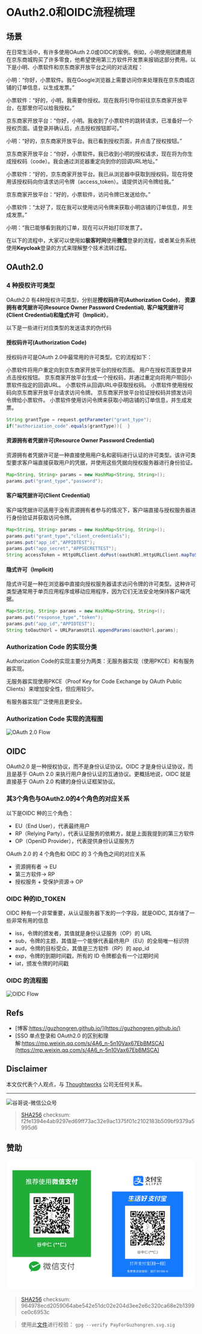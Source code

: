 # OAuth2.0和OIDC流程梳理


## 场景

在日常生活中，有许多使用OAuth 2.0或OIDC的案例。例如，小明使用团建费用在京东商城购买了许多零食，他希望使用第三方软件开发票来报销这部分费用。以下是小明、小票软件和京东商家开放平台之间的对话流程：

小明：“你好，小票软件。我在Google浏览器上需要访问你来处理我在京东商城店铺的订单信息，以生成发票。”

小票软件：“好的，小明，我需要你授权。现在我将引导你前往京东商家开放平台，在那里你可以给我授权。”

京东商家开放平台：“你好，小明。我收到了小票软件的跳转请求，已准备好一个授权页面。请登录并确认后，点击授权按钮即可。”

小明：“好的，京东商家开放平台。我已看到授权页面，并点击了授权按钮。”

京东商家开放平台：“你好，小票软件。我已收到小明的授权请求，现在将为你生成授权码（code）。我会通过浏览器重定向到你的回调URL地址。”

小票软件：“好的，京东商家开放平台。我已从浏览器中获取到授权码，现在将使用该授权码向你请求访问令牌（access_token）。请提供访问令牌给我。”

京东商家开放平台：“好的，小票软件，访问令牌已发送给你。”

小票软件：“太好了，现在我可以使用访问令牌来获取小明店铺的订单信息，并生成发票。”

小明：“我已能够看到我的订单，现在可以开始打印发票了。

在以下的流程中，大家可以使用如**极客时间**使用**微信**登录的流程，或者某业务系统使用**Keycloak**登录的方式来理解整个技术流转过程。

## OAuth2.0

### 4 种授权许可类型

OAuth2.0 有4种授权许可类型，分别是**授权码许可(Authorization Code)**， **资源拥有者凭据许可(Resource Owner Password Credential)**, **客户端凭据许可(Client Credential)**和**隐式许可（Implicit）**。

以下是一些进行对应类型的发送请求的伪代码

#### 授权码许可(Authorization Code)

授权码许可是OAuth 2.0中最常用的许可类型。它的流程如下：

小票软件将用户重定向到京东商家开放平台的授权页面。
用户在授权页面登录并点击授权按钮。
京东商家开放平台生成一个授权码，并通过重定向将用户带回小票软件指定的回调URL。
小票软件从回调URL中获取授权码。
小票软件使用授权码向京东商家开放平台请求访问令牌。
京东商家开放平台验证授权码并颁发访问令牌给小票软件。
小票软件使用访问令牌来获取小明店铺的订单信息，并生成发票。

```java
String grantType = request.getParameter("grant_type");
if("authorization_code".equals(grantType)){  }

```

#### 资源拥有者凭据许可(Resource Owner Password Credential)

资源拥有者凭据许可是一种直接使用用户名和密码进行认证的许可类型。该许可类型要求客户端直接获取用户的凭据，并使用这些凭据向授权服务器进行身份验证。

```java
Map<String, String> params = new HashMap<String, String>();
params.put("grant_type","password");
```

#### 客户端凭据许可(Client Credential)

客户端凭据许可适用于没有资源拥有者参与的情况下，客户端直接与授权服务器进行身份验证并获取访问令牌。

```java
Map<String, String> params = new HashMap<String, String>();
params.put("grant_type","client_credentials");
params.put("app_id","APPIDTEST");
params.put("app_secret","APPSECRETTEST");
String accessToken = HttpURLClient.doPost(oauthURl,HttpURLClient.mapToStr(params));”
```

#### 隐式许可（Implicit)

隐式许可是一种在浏览器中直接向授权服务器请求访问令牌的许可类型。这种许可类型通常用于单页应用程序或移动应用程序，因为它们无法安全地保持客户端凭据。

```java
Map<String, String> params = new HashMap<String, String>();
params.put("response_type","token");
params.put("app_id","APPIDTEST");
String toOauthUrl = URLParamsUtil.appendParams(oauthUrl,params);
```

### Authorization Code 的实现分类

Authorization Code的实现主要分为两类：无服务器实现（使用PKCE）和有服务器实现。

无服务器实现使用PKCE（Proof Key for Code Exchange by OAuth Public Clients）来增加安全性，但应用较少。

有服务器实现广泛使用且更安全。

### Authorization Code 实现的流程图

![OAuth 2.0 Flow](https://cdn.staticaly.com/gh/guzhongren/data-hosting@main/Security/OAuth/OAuth2.0-Flow.67h7qmku8ak0.svg)

## OIDC

OAuth2.0 是一种授权协议，而不是身份认证协议。OIDC 才是身份认证协议，而且是基于 OAuth 2.0 来执行用户身份认证的互通协议。更概括地说，OIDC 就是直接基于 OAuth 2.0 构建的身份认证框架协议。

### 其3个角色与OAuth2.0的4个角色的对应关系

以下是OIDC 种的三个角色：
- EU（End User），代表最终用户
- RP（Relying Party），代表认证服务的依赖方，就是上面我提到的第三方软件
- OP（OpenID Provider），代表提供身份认证服务方

OAuth 2.0 的 4 个角色和 OIDC 的 3 个角色之间的对应关系

- 资源拥有者 -> EU
- 第三方软件-> RP
- 授权服务 + 受保护资源-> OP

### OIDC 种的ID_TOKEN

OIDC 种有一个非常重要，从认证服务器下发的一个字段，就是OIDC, 其存储了一些非常有用的信息

- iss，令牌的颁发者，其值就是身份认证服务（OP）的 URL
- sub，令牌的主题，其值是一个能够代表最终用户（EU）的全局唯一标识符
- aud，令牌的目标受众，其值是三方软件（RP）的 app_id
- exp，令牌的到期时间戳，所有的 ID 令牌都会有一个过期时间
- iat，颁发令牌的时间戳

### OIDC 的流程图

![OIDC Flow](https://cdn.staticaly.com/gh/guzhongren/data-hosting@main/Security/OAuth/OIDC-flow.6le76zwbokc0.svg)

## Refs

* [博客:https://guzhongren.github.io/](https://guzhongren.github.io/)
* [SSO 单点登录和 OAuth2.0 的区别和理解:https://mp.weixin.qq.com/s/4A6_n-5n10Vax67EbBMSCA](https://mp.weixin.qq.com/s/4A6_n-5n10Vax67EbBMSCA)

## Disclaimer

本文仅代表个人观点，与 [Thoughtworks](https://www.Thoughtworks.com/) 公司无任何关系。

----
![谷哥说-微信公众号](https://cdn.staticaly.com/gh/guzhongren/data-hosting@main/20210819/wechat.ae9zxgscqcg.png)
> [SHA256](https://emn178.github.io/online-tools/sha256_checksum.html) checksum: f2fe1394e4ab9297ed69ff73ac32e9ac1375f01c2102183b509bf9379a5995d6

## 赞助

![PayForGuzhongren](/images/pay/PayForGuzhongren.svg)
> [SHA256](https://emn178.github.io/online-tools/sha256_checksum.html) checksum: 964978ecd2059064abe542e51dc02e204d3ee2e6c320ca68e2b1399ce0c6953c

> 使用此[文件](https://guzhongren.github.io/images/pay/payforguzhongren.svg.sig)进行校验： `gpg --verify PayForGuzhongren.svg.sig`

